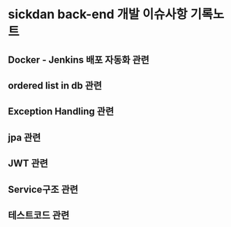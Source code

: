 # sickdan back-end 개발 이슈사항 기록노트

## Docker - Jenkins 배포 자동화 관련

## ordered list in db 관련

## Exception Handling 관련

## jpa 관련

## JWT 관련

## Service구조 관련

## 테스트코드 관련
